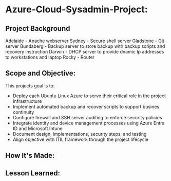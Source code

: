 # Azure-Cloud-Sysadmin-Project:

## Project Background
Adelaide - Apache webserver 
Sydney - Secure shell server
Gladstone - Git server
Bundaberg - Backup server to store backup with backup scripts and recovery instruction
Darwin - DHCP server to provide dnamic Ip addresses to workstations and laptop
Rocky - Router

## Scope and Objective:
This projects goal is to:
- Deploy each Ubuntu Linux Azure to serve their critical role in the project infrastructure
- Implement automated backup and recover scripts to support busines continuity
- Configure firewall and SSH server auditing to enforce security policies
- Integrate identity and device management processes using Azure Entra ID and Microsoft Intune
- Document design, implementations, security steps, and testing
- Align objective with ITIL framework through the project lifecycle

## How It's Made:

## Lesson Learned:
